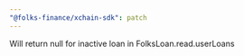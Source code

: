 ```yaml
---
"@folks-finance/xchain-sdk": patch
---
```


Will return null for inactive loan in FolksLoan.read.userLoans
